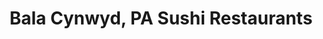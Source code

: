 ---
layout: city
title: Bala Cynwyd, PA Sushi Restaurants
permalink: /pennsylvania/bala-cynwyd/
stateAbbr: PA
stateName: Pennsylvania
cityName: Bala Cynwyd
---